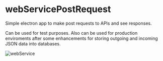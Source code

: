 # webServicePostRequest
Simple electron app to make post requests to APIs and see responses.  

Can be used for test purposes. Also can be used for production enviroments after some enhancements for storing outgoing and incoming JSON data into databases.


![webService](https://user-images.githubusercontent.com/59412630/170332106-fd69f770-263a-41b1-90fa-da1ec70d5fe9.jpg)

